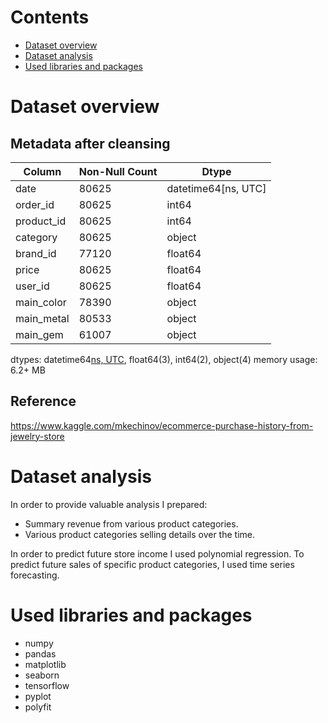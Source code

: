 # Contents
* [Dataset overview](#dataset-overview)
* [Dataset analysis](#dataset-analysis)
* [Used libraries and packages](#used-libraries-and-packages)

# Dataset overview
## Metadata after cleansing
|   Column      | Non-Null Count |        Dtype       |
| --------------|----------------|--------------------|
| date          |      80625     | datetime64[ns, UTC]|
| order_id      |      80625     |       int64        | 
| product_id    |      80625     |       int64        |
| category      |      80625     |       object       |
| brand_id      |      77120     |       float64      |
| price         |      80625     |       float64      |
| user_id       |      80625     |       float64      |
| main_color    |      78390     |       object       |
| main_metal    |      80533     |       object       |
| main_gem      |      61007     |       object       |

dtypes: datetime64[ns, UTC](1), float64(3), int64(2), object(4)
memory usage: 6.2+ MB

## Reference
https://www.kaggle.com/mkechinov/ecommerce-purchase-history-from-jewelry-store

# Dataset analysis
In order to provide valuable analysis I prepared:
* Summary revenue from various product categories.
* Various product categories selling details over the time.

In order to predict future store income I used polynomial regression.
To predict future sales of specific product categories, I used time series forecasting.

# Used libraries and packages
* numpy 
* pandas 
* matplotlib 
* seaborn 
* tensorflow
* pyplot
* polyfit
